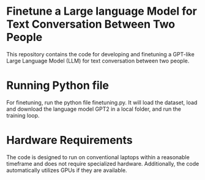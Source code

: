 # Finetune a Large language Model for Text Conversation Between Two People

This repository contains the code for developing and finetuning a GPT-like Large Language Model (LLM) for text conversation between two people. 

# Running Python file
For finetuning, run the python file finetuning.py. It will load the dataset, load and download the language model GPT2 in a local folder, and run the training loop.  

# Hardware Requirements
The code is designed to run on conventional laptops within a reasonable timeframe and does not require specialized hardware. Additionally, the code automatically utilizes GPUs if they are available.
